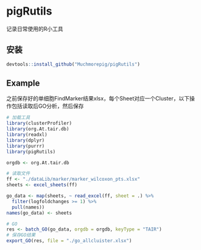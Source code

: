 # pigRutils
记录日常使用的R小工具

## 安装
```R
devtools::install_github("Muchmorepig/pigRutils")
```

## Example
之前保存好的单细胞FindMarker结果xlsx，每个Sheet对应一个Cluster，以下操作包括读取后GO分析，然后保存
```R
# 加载工具
library(clusterProfiler)
library(org.At.tair.db)
library(readxl)
library(dplyr)
library(purrr)
library(pigRutils)

orgdb <- org.At.tair.db

# 读取文件
ff <- "./dataLib/marker/marker_wilcoxon_pts.xlsx"
sheets <- excel_sheets(ff)

go_data <- map(sheets, ~ read_excel(ff, sheet = .) %>%
  filter(logfoldchanges >= 1) %>%
  pull(names))
names(go_data) <- sheets

# GO
res <- batch_GO(go_data, orgdb = orgdb, keyType = "TAIR")
# 保存GO结果
export_GO(res, file = "./go_allcluister.xlsx")

```
